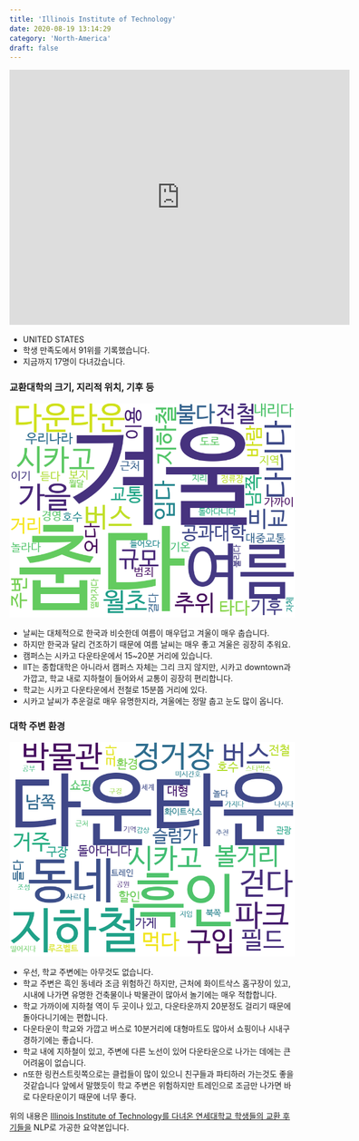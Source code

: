 ```yaml
---
title: 'Illinois Institute of Technology'
date: 2020-08-19 13:14:29
category: 'North-America'
draft: false
---
```


<iframe
width="600"
height="450"
frameborder="0" style="border:0"
src="https://www.google.com/maps/embed/v1/place?key=AIzaSyC9e1AME-pVmWC4hBpFdu5S4dKzyepa3HQ&q=Illinois+Institute+of+Technology&center=41.8348731,-87.6270059&zoom=14" allowfullscreen>
</iframe>


* UNITED STATES
* 학생 만족도에서 91위를 기록했습니다.
* 지금까지 17명이 다녀갔습니다. 

### 교환대학의 크기, 지리적 위치, 기후 등

![gen_info-WordCloud](../univ_wordclouds_okt/gen_info/US000083_gen_info_okt.png)

* 날씨는 대체적으로 한국과 비슷한데 여름이 매우덥고 겨울이 매우 춥습니다.
* 하지만 한국과 달리 건조하기 때문에 여름 날씨는 매우 좋고 겨울은 굉장히 추워요.
* 캠퍼스는 시카고 다운타운에서 15~20분 거리에 있습니다.
* IIT는 종합대학은 아니라서 캠퍼스 자체는 그리 크지 않지만, 시카고 downtown과 가깝고, 학교 내로 지하철이 들어와서 교통이 굉장히 편리합니다.
* 학교는 시카고 다운타운에서 전철로 15분쯤 거리에 있다.
* 시카고 날씨가 추운걸로 매우 유명한지라, 겨울에는 정말 춥고 눈도 많이 옵니다.


### 대학 주변 환경

![env_info-WordCloud](../univ_wordclouds_okt/env_info/US000083_env_info_okt.png)

* 우선, 학교 주변에는 아무것도 없습니다.
* 학교 주변은 흑인 동네라 조금 위험하긴 하지만, 근처에 화이트삭스 홈구장이 있고, 시내에 나가면 유명한 건축물이나 박물관이 많아서 놀기에는 매우 적합합니다.
* 학교 가까이에 지하철 역이 두 곳이나 있고, 다운타운까지 20분정도 걸리기 때문에 돌아다니기에는 편합니다.
* 다운타운이 학교와 가깝고 버스로 10분거리에 대형마트도 많아서 쇼핑이나 시내구경하기에는 좋습니다.
* 학교 내에 지하철이 있고, 주변에 다른 노선이 있어 다운타운으로 나가는 데에는 큰 어려움이 없습니다.
* n또한 링컨스트릿쪽으로는 클럽들이 많이 있으니 친구들과 파티하러 가는것도 좋을것같습니다 앞에서 말했듯이 학교 주변은 위험하지만 트레인으로 조금만 나가면 바로 다운타운이기 때문에 너무 좋다.


위의 내용은 [Illinois Institute of Technology를 다녀온 연세대학교 학생들의 교환 후기들을](http://oia.yonsei.ac.kr/partner/expReport.asp?ucode=US000083&bgbn=A) NLP로 가공한 요약본입니다. 

